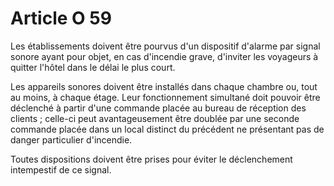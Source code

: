 # Article O 59

Les établissements doivent être pourvus d'un dispositif d'alarme par signal sonore ayant pour objet, en cas d'incendie grave, d'inviter les voyageurs à quitter l'hôtel dans le délai le plus court.

Les appareils sonores doivent être installés dans chaque chambre ou, tout au moins, à chaque étage. Leur fonctionnement simultané doit pouvoir être déclenché à partir d'une commande placée au bureau de réception des clients ; celle-ci peut avantageusement être doublée par une seconde commande placée dans un local distinct du précédent ne présentant pas de danger particulier d'incendie.

Toutes dispositions doivent être prises pour éviter le déclenchement intempestif de ce signal.
